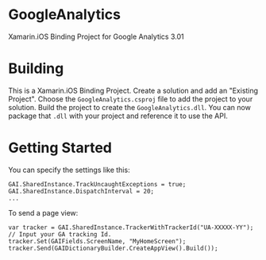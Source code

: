 GoogleAnalytics
===============

Xamarin.iOS Binding Project for Google Analytics 3.01

Building
========

This is a Xamarin.iOS Binding Project. Create a solution and add an "Existing Project". Choose the `GoogleAnalytics.csproj` file to add the project to your solution. Build the project to create the `GoogleAnalytics.dll`. You can now package that `.dll` with your project and reference it to use the API. 

Getting Started
===============

You can specify the settings like this:

    GAI.SharedInstance.TrackUncaughtExceptions = true;
    GAI.SharedInstance.DispatchInterval = 20;
    ...

To send a page view:

    var tracker = GAI.SharedInstance.TrackerWithTrackerId("UA-XXXXX-YY"); // Input your GA tracking Id. 
    tracker.Set(GAIFields.ScreenName, "MyHomeScreen");
    tracker.Send(GAIDictionaryBuilder.CreateAppView().Build());




